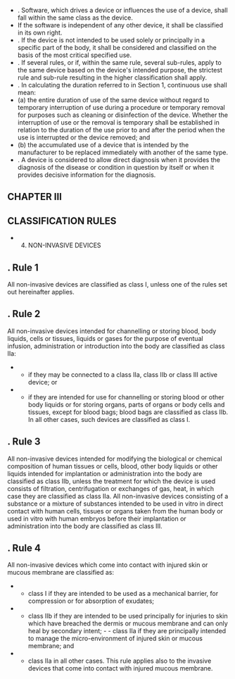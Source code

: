 - . Software, which drives a device or influences the use of a device, shall fall within the same class as the device.
- If  the  software is independent of any other device, it shall be classified in its own right.
- . If  the  device  is  not  intended  to  be  used  solely  or  principally  in  a  specific  part  of  the  body,  it  shall  be  considered and classified on the basis of the most critical specified use.
- . If  several  rules,  or  if,  within  the  same  rule,  several  sub-rules,  apply  to  the  same  device  based  on  the  device's intended purpose, the strictest rule and sub-rule resulting in the higher classification shall apply.
- . In calculating the duration referred to in Section 1, continuous use shall mean:
- (a)   the  entire  duration  of  use  of  the  same  device  without  regard  to  temporary  interruption  of  use  during a  procedure  or  temporary  removal  for  purposes  such  as  cleaning  or  disinfection  of  the  device.  Whether  the interruption  of  use  or  the  removal  is  temporary  shall  be  established  in  relation  to  the  duration  of  the  use prior  to and after  the period when the use is interrupted or  the device removed; and
- (b)   the  accumulated use of a device that is intended by the manufacturer  to be replaced immediately with another of  the same type.
- . A  device  is  considered  to  allow  direct  diagnosis  when  it  provides  the  diagnosis  of  the  disease  or  condition  in question by itself or  when it provides decisive information for  the diagnosis.
## CHAPTER III
## CLASSIFICATION RULES
- 4. NON-INVASIVE DEVICES
## . Rule 1
All non-invasive devices are classified as class I, unless one of the rules set out hereinafter applies.
## . Rule 2
All  non-invasive  devices  intended  for  channelling  or  storing  blood,  body  liquids,  cells  or  tissues,  liquids  or  gases for  the purpose of eventual infusion, administration or introduction into the body are classified as class IIa:
- -  if  they may be connected to a class IIa, class IIb or class III active device; or
- -  if  they  are  intended  for  use  for  channelling  or  storing  blood  or  other  body  liquids  or  for  storing  organs,  parts of organs or body cells and tissues, except for blood bags; blood bags are classified as class IIb.
In all other cases, such devices are classified as class I.
## . Rule 3
All  non-invasive devices intended for  modifying the biological or chemical composition of human tissues or cells, blood, other body liquids or other liquids intended for  implantation or administration into the body are classified as  class  IIb,  unless  the  treatment  for  which  the  device  is  used  consists  of  filtration,  centrifugation  or  exchanges  of gas, heat, in which case they are classified as class IIa.
All  non-invasive devices consisting of a substance or a mixture of substances intended to be used in  vitro in  direct contact  with  human  cells,  tissues  or  organs  taken  from  the  human  body  or  used in  vitro with  human  embryos before their  implantation or administration into the body are classified as class III.
## . Rule 4
All non-invasive devices which come into contact with injured skin or mucous membrane are classified as:
- -  class I if  they are intended to be used as a mechanical barrier, for compression or for absorption of exudates;
- -  class  IIb  if  they  are  intended  to  be  used  principally  for  injuries  to  skin  which  have  breached  the  dermis  or mucous membrane and can only heal by secondary intent; - -  class  IIa  if  they  are  principally  intended  to  manage  the  micro-environment  of  injured  skin  or  mucous membrane; and
- -  class IIa in all other cases.
This rule applies also to the invasive devices that come into contact with injured mucous membrane.
